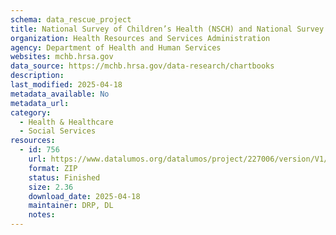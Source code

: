 ```yaml
---
schema: data_rescue_project 
title: National Survey of Children’s Health (NSCH) and National Survey of Children with Special Health Care Needs Chartbooks
organization: Health Resources and Services Administration
agency: Department of Health and Human Services
websites: mchb.hrsa.gov
data_source: https://mchb.hrsa.gov/data-research/chartbooks
description: 
last_modified: 2025-04-18
metadata_available: No
metadata_url: 
category:
  - Health & Healthcare 
  - Social Services 
resources:
  - id: 756
    url: https://www.datalumos.org/datalumos/project/227006/version/V1/view
    format: ZIP
    status: Finished
    size: 2.36
    download_date: 2025-04-18
    maintainer: DRP, DL
    notes: 
---
```

